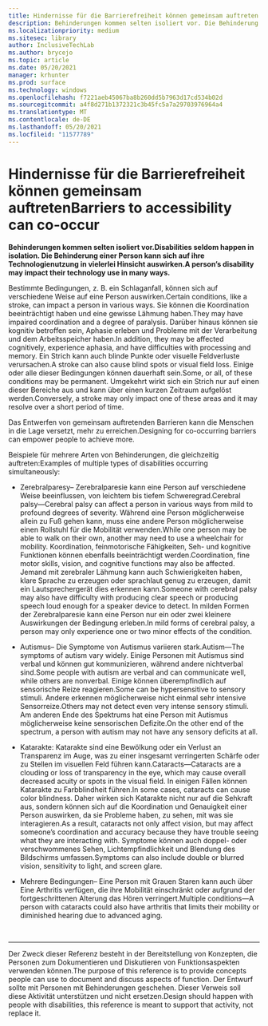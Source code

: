 ```yaml
---
title: Hindernisse für die Barrierefreiheit können gemeinsam auftreten
description: Behinderungen kommen selten isoliert vor. Die Behinderung einer Person kann sich auf ihre Technologienutzung in vielerlei Hinsicht auswirken
ms.localizationpriority: medium
ms.sitesec: library
author: InclusiveTechLab
ms.author: brycejo
ms.topic: article
ms.date: 05/20/2021
manager: krhunter
ms.prod: surface
ms.technology: windows
ms.openlocfilehash: f7221aeb45067ba8b260dd5b7963d17cd534b02d
ms.sourcegitcommit: a4f8d271b1372321c3b45fc5a7a29703976964a4
ms.translationtype: MT
ms.contentlocale: de-DE
ms.lasthandoff: 05/20/2021
ms.locfileid: "11577789"
---
```

# <a name="barriers-to-accessibility-can-co-occur"></a><span data-ttu-id="38199-104">Hindernisse für die Barrierefreiheit können gemeinsam auftreten</span><span class="sxs-lookup"><span data-stu-id="38199-104">Barriers to accessibility can co-occur</span></span>

**<span data-ttu-id="38199-105">Behinderungen kommen selten isoliert vor.</span><span class="sxs-lookup"><span data-stu-id="38199-105">Disabilities seldom happen in isolation.</span></span> <span data-ttu-id="38199-106">Die Behinderung einer Person kann sich auf ihre Technologienutzung in vielerlei Hinsicht auswirken.</span><span class="sxs-lookup"><span data-stu-id="38199-106">A person’s disability may impact their technology use in many ways.</span></span>**

<span data-ttu-id="38199-107">Bestimmte Bedingungen, z. B. ein Schlaganfall, können sich auf verschiedene Weise auf eine Person auswirken.</span><span class="sxs-lookup"><span data-stu-id="38199-107">Certain conditions, like a stroke, can impact a person in various ways.</span></span> <span data-ttu-id="38199-108">Sie können die Koordination beeinträchtigt haben und eine gewisse Lähmung haben.</span><span class="sxs-lookup"><span data-stu-id="38199-108">They may have impaired coordination and a degree of paralysis.</span></span> <span data-ttu-id="38199-109">Darüber hinaus können sie kognitiv betroffen sein, Aphasie erleben und Probleme mit der Verarbeitung und dem Arbeitsspeicher haben.</span><span class="sxs-lookup"><span data-stu-id="38199-109">In addition, they may be affected cognitively, experience aphasia, and have difficulties with processing and memory.</span></span> <span data-ttu-id="38199-110">Ein Strich kann auch blinde Punkte oder visuelle Feldverluste verursachen.</span><span class="sxs-lookup"><span data-stu-id="38199-110">A stroke can also cause blind spots or visual field loss.</span></span> <span data-ttu-id="38199-111">Einige oder alle dieser Bedingungen können dauerhaft sein.</span><span class="sxs-lookup"><span data-stu-id="38199-111">Some, or all, of these conditions may be permanent.</span></span> <span data-ttu-id="38199-112">Umgekehrt wirkt sich ein Strich nur auf einen dieser Bereiche aus und kann über einen kurzen Zeitraum aufgelöst werden.</span><span class="sxs-lookup"><span data-stu-id="38199-112">Conversely, a stroke may only impact one of these areas and it may resolve over a short period of time.</span></span>

<span data-ttu-id="38199-113">Das Entwerfen von gemeinsam auftretenden Barrieren kann die Menschen in die Lage versetzt, mehr zu erreichen.</span><span class="sxs-lookup"><span data-stu-id="38199-113">Designing for co-occurring barriers can empower people to achieve more.</span></span>

<span data-ttu-id="38199-114">Beispiele für mehrere Arten von Behinderungen, die gleichzeitig auftreten:</span><span class="sxs-lookup"><span data-stu-id="38199-114">Examples of multiple types of disabilities occurring simultaneously:</span></span> 

* <span data-ttu-id="38199-115">Zerebralparesy– Zerebralparesie kann eine Person auf verschiedene Weise beeinflussen, von leichtem bis tiefem Schweregrad.</span><span class="sxs-lookup"><span data-stu-id="38199-115">Cerebral palsy—Cerebral palsy can affect a person in various ways from mild to profound degrees of severity.</span></span> <span data-ttu-id="38199-116">Während eine Person möglicherweise allein zu Fuß gehen kann, muss eine andere Person möglicherweise einen Rollstuhl für die Mobilität verwenden.</span><span class="sxs-lookup"><span data-stu-id="38199-116">While one person may be able to walk on their own, another may need to use a wheelchair for mobility.</span></span> <span data-ttu-id="38199-117">Koordination, feinmotorische Fähigkeiten, Seh- und kognitive Funktionen können ebenfalls beeinträchtigt werden.</span><span class="sxs-lookup"><span data-stu-id="38199-117">Coordination, fine motor skills, vision, and cognitive functions may also be affected.</span></span> <span data-ttu-id="38199-118">Jemand mit zerebraler Lähmung kann auch Schwierigkeiten haben, klare Sprache zu erzeugen oder sprachlaut genug zu erzeugen, damit ein Lautsprechergerät dies erkennen kann.</span><span class="sxs-lookup"><span data-stu-id="38199-118">Someone with cerebral palsy may also have difficulty with producing clear speech or producing speech loud enough for a speaker device to detect.</span></span> <span data-ttu-id="38199-119">In milden Formen der Zerebralparesie kann eine Person nur ein oder zwei kleinere Auswirkungen der Bedingung erleben.</span><span class="sxs-lookup"><span data-stu-id="38199-119">In mild forms of cerebral palsy, a person may only experience one or two minor effects of the condition.</span></span>

* <span data-ttu-id="38199-120">Autismus– Die Symptome von Autismus variieren stark.</span><span class="sxs-lookup"><span data-stu-id="38199-120">Autism—The symptoms of autism vary widely.</span></span> <span data-ttu-id="38199-121">Einige Personen mit Autismus sind verbal und können gut kommunizieren, während andere nichtverbal sind.</span><span class="sxs-lookup"><span data-stu-id="38199-121">Some people with autism are verbal and can communicate well, while others are nonverbal.</span></span> <span data-ttu-id="38199-122">Einige können überempfindlich auf sensorische Reize reagieren.</span><span class="sxs-lookup"><span data-stu-id="38199-122">Some can be hypersensitive to sensory stimuli.</span></span> <span data-ttu-id="38199-123">Andere erkennen möglicherweise nicht einmal sehr intensive Sensorreize.</span><span class="sxs-lookup"><span data-stu-id="38199-123">Others may not detect even very intense sensory stimuli.</span></span> <span data-ttu-id="38199-124">Am anderen Ende des Spektrums hat eine Person mit Autismus möglicherweise keine sensorischen Defizite.</span><span class="sxs-lookup"><span data-stu-id="38199-124">On the other end of the spectrum, a person with autism may not have any sensory deficits at all.</span></span>

* <span data-ttu-id="38199-125">Katarakte: Katarakte sind eine Bewölkung oder ein Verlust an Transparenz im Auge, was zu einer insgesamt verringerten Schärfe oder zu Stellen im visuellen Feld führen kann.</span><span class="sxs-lookup"><span data-stu-id="38199-125">Cataracts—Cataracts are a clouding or loss of transparency in the eye, which may cause overall decreased acuity or spots in the visual field.</span></span> <span data-ttu-id="38199-126">In einigen Fällen können Katarakte zu Farbblindheit führen.</span><span class="sxs-lookup"><span data-stu-id="38199-126">In some cases, cataracts can cause color blindness.</span></span> <span data-ttu-id="38199-127">Daher wirken sich Katarakte nicht nur auf die Sehkraft aus, sondern können sich auf die Koordination und Genauigkeit einer Person auswirken, da sie Probleme haben, zu sehen, mit was sie interagieren.</span><span class="sxs-lookup"><span data-stu-id="38199-127">As a result, cataracts not only affect vision, but may affect someone’s coordination and accuracy because they have trouble seeing what they are interacting with.</span></span> <span data-ttu-id="38199-128">Symptome können auch doppel- oder verschwommenes Sehen, Lichtempfindlichkeit und Blendung des Bildschirms umfassen.</span><span class="sxs-lookup"><span data-stu-id="38199-128">Symptoms can also include double or blurred vision, sensitivity to light, and screen glare.</span></span> 

* <span data-ttu-id="38199-129">Mehrere Bedingungen– Eine Person mit Grauen Staren kann auch über Eine Arthritis verfügen, die ihre Mobilität einschränkt oder aufgrund der fortgeschrittenen Alterung das Hören verringert.</span><span class="sxs-lookup"><span data-stu-id="38199-129">Multiple conditions—A person with cataracts could also have arthritis that limits their mobility or diminished hearing due to advanced aging.</span></span>


&nbsp;

[comment]: # (Footer-Anweisung)
___
<span data-ttu-id="38199-131">Der Zweck dieser Referenz besteht in der Bereitstellung von Konzepten, die Personen zum Dokumentieren und Diskutieren von Funktionsaspekten verwenden können.</span><span class="sxs-lookup"><span data-stu-id="38199-131">The purpose of this reference is to provide concepts people can use to document and discuss aspects of function.</span></span> <span data-ttu-id="38199-132">Der Entwurf sollte mit Personen mit Behinderungen geschehen. Dieser Verweis soll diese Aktivität unterstützen und nicht ersetzen.</span><span class="sxs-lookup"><span data-stu-id="38199-132">Design should happen with people with disabilities, this reference is meant to support that activity, not replace it.</span></span> 
